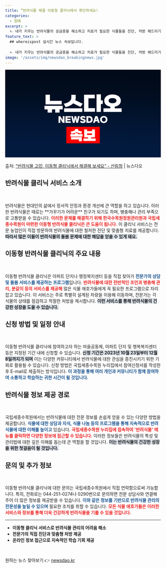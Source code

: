 ```yaml
---
title: “반려식물 해결 이동형 클리닉에서 확인하세요!
categories:
  - 원예
excerpt: >
  ㄴ 내가 키우는 반려식물의 궁금증을 해소하고 치료가 필요한 식물들을 진단, 처방 해드리기 위해 한국수목원정원…
feature_text: >
  ## whereispost 실시간 뉴스 속보입니다.

  ㄴ 내가 키우는 반려식물의 궁금증을 해소하고 치료가 필요한 식물들을 진단, 처방 해드리기 위해 한국수목원정원…
image: '/assets/img/newsdao_breakingnews.jpg'
---
```


![뉴스다오 속보](/assets/img/newsdao_breakingnews.jpg)

<p>출처: <a href="https://newsdao.kr/2352" rel="dofollow">“반려식물 고민, 이동형 클리닉에서 해결해 보세요” - 산림청</a> | 뉴스다오</p>

<h2 data-ke-size="size26">반려식물 클리닉 서비스 소개</h2>
<p data-ke-size="size16">&nbsp;</p>
반려식물은 현대인의 삶에서 정서적 안정과 환경 개선에 큰 역할을 하고 있습니다. 이러한 반려식물은 때로는 **가꾸기가 어려운** 친구가 되기도 하며, 병충해나 관리 부족으로 고통받을 수 있습니다. <b><span style="color: #ee2323;">이러한 문제를 해결하기 위해 한국수목원정원관리원과 국립세종수목원이 마련한 이동형 반려식물 클리닉은 큰 도움이 됩니다.</span></b> 이 클리닉 서비스는 전문 농업인이 직접 방문하여 반려식물에 대한 철저한 진단 및 맞춤형 치료를 제공합니다. <b><span style="background-color: #21538527;">따라서 많은 이들이 반려식물의 돌봄 문제에 대한 해답을 얻을 수 있게 돼요.</span></b> 

<h2 data-ke-size="size26">이동형 반려식물 클리닉의 주요 내용</h2>
<p data-ke-size="size16">&nbsp;</p>
이동형 반려식물 클리닉은 아파트 단지나 행정복지센터 등을 직접 찾아가 <b><span style="color: #1a5490;">전문가의 상담 및 돌봄 서비스를 제공하는 프로그램</span></b>입니다. <b><span style="color: #ee2323;">반려식물에 대한 전반적인 조언과 병충해 관리, 분갈이 등의 서비스를 제공해</span></b> 많은 식물 애호가들에게 꼭 필요한 프로그램으로 자리잡고 있습니다. 이 서비스는 주로 특별히 설계된 차량을 이용해 이동하며, 전문가는 각 식물의 상태를 점검하고 적절한 처방을 제시합니다. <b><span style="background-color: #21538527;">이런 서비스를 통해 반려식물의 건강한 성장을 도울 수 있습니다.</span></b>

<h2 data-ke-size="size26">신청 방법 및 일정 안내</h2>
<p data-ke-size="size16">&nbsp;</p>
이동형 반려식물 클리닉에 참여하고자 하는 마을공동체, 아파트 단지 및 행복복지센터 등은 지정된 기간 내에 신청할 수 있습니다. <b><span style="background-color: #21538527;">신청 기간은 2023년 10월 23일부터 12월 8일까지가 되며</span></b> 이는 다양한 커뮤니티에서 반려식물에 대한 관심을 증진시키기 위한 기회로 활용될 수 있습니다. 신청 방법은 국립세종수목원 누리집에서 참여신청서를 작성한 후 E-mail로 제출하는 방식입니다. <b><span style="color: #1a5490;">이 과정을 통해 여러 개인과 커뮤니티가 함께 참여하여 소통하고 학습하는 귀한 시간이 될 것입니다.</span></b>

<h2 data-ke-size="size26">반려식물 정보 제공 경로</h2>
<p data-ke-size="size16">&nbsp;</p>
국립세종수목원에서는 반려식물에 대한 전문 정보를 손쉽게 얻을 수 있는 다양한 방법을 제공합니다. <b><span style="color: #1a5490;">식물에 대한 상담과 지식, 식물 나눔 등의 프로그램을 통해 지속적으로 반려식물에 대한 이해를 높이고</span></b> 있습니다. <b><span style="color: #ee2323;">국립세종수목원 누리집에 접속하여 '반려식물' 메뉴를 클릭하면 다양한 정보에 접근할 수 있습니다.</span></b> 이러한 정보들은 반려식물의 특성 및 관리법에 대한 깊은 이해를 돕는데 큰 역할을 할 것입니다. <b><span style="background-color: #21538527;">이는 반려식물의 건강한 성장을 위한 첫걸음이 될 것입니다.</span></b>

<h2 data-ke-size="size26">문의 및 추가 정보</h2>
<p data-ke-size="size16">&nbsp;</p>
이동형 반려식물 클리닉에 대한 문의는 국립세종수목원에서 직접 연락함으로써 가능합니다. 특히, 전화로는 044-251-0274나 0290번으로 문의하면 전문 상담사와 연결해 주어 더 많은 정보를 제공받을 수 있습니다. <b><span style="color: #1a5490;">이와 같은 정보를 기반으로 반려식물 관리의 전문성을 높일 수 있으며</span></b> 필요한 조치를 취할 수 있습니다. <b><span style="color: #ee2323;">모든 식물 애호가들은 이러한 서비스와 정보를 통해 더욱 건강하게 반려식물을 기를 수 있을 것입니다.</span></b>

<hr style="height:1px; border:none; color:#333; background-color:#333;" />
<ul>
    <li><b>이동형 클리닉 서비스로 반려식물 관리의 어려움 해소</b></li>
    <li><b>전문가의 직접 진단과 맞춤형 처방 제공</b></li>
    <li><b>온라인 정보 접근으로 지속적인 학습 기회 제공</b></li>
</ul>
<p data-ke-size="size16">&nbsp;</p> 

원하는 뉴스 찾아보기 👉 <a href="https://newsdao.kr" rel="dofollow">newsdao.kr</a>


